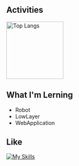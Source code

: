 ## Activities

<img alt="Top Langs" height="150" src="https://github-readme-stats.vercel.app/api?username=NOPLAB&theme=discord_old_blurple&show_icons=true" />

## What I'm Lerning

- Robot
- LowLayer
- WebApplication

## Like

[![My Skills](https://skillicons.dev/icons?i=python,c,cpp,ros,opencv,pytorch,docker,git,vscode,pycharm,ubuntu,CLionlinux&perline=8)](https://skillicons.dev)


<!---
NOPLAB/NOPLAB is a ✨ special ✨ repository because its `README.md` (this file) appears on your GitHub profile.
You can click the Preview link to take a look at your changes.
--->
